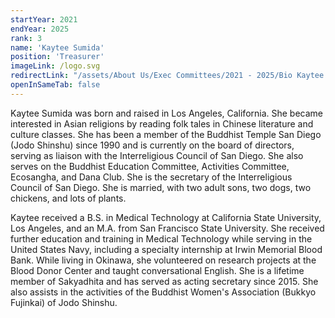 ```yaml
---
startYear: 2021
endYear: 2025
rank: 3
name: 'Kaytee Sumida'
position: 'Treasurer'
imageLink: /logo.svg
redirectLink: "/assets/About Us/Exec Committees/2021 - 2025/Bio Kaytee Sumida.pdf"
openInSameTab: false
---
```

Kaytee Sumida was born and raised in Los Angeles, California. She became interested in Asian
religions by reading folk tales in Chinese literature and culture classes. She has been a member of
the Buddhist Temple San Diego (Jodo Shinshu) since 1990 and is currently on the board of
directors, serving as liaison with the Interreligious Council of San Diego. She also serves on the
Buddhist Education Committee, Activities Committee, Ecosangha, and Dana Club. She is the
secretary of the Interreligious Council of San Diego. She is married, with two adult sons, two
dogs, two chickens, and lots of plants.

Kaytee received a B.S. in Medical Technology at California State University, Los Angeles, and
an M.A. from San Francisco State University. She received further education and training in
Medical Technology while serving in the United States Navy, including a specialty internship at
Irwin Memorial Blood Bank. While living in Okinawa, she volunteered on research projects at
the Blood Donor Center and taught conversational English. She is a lifetime member of
Sakyadhita and has served as acting secretary since 2015. She also assists in the activities of the
Buddhist Women's Association (Bukkyo Fujinkai) of Jodo Shinshu.
